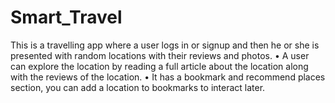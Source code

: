 # Smart_Travel
This is a travelling app where a user logs in or signup and then he or she is presented with random locations with their reviews and photos.
• A user can explore the location by reading a full article about the location along with the reviews of the location.
• It has a bookmark and recommend places section, you can add a location to bookmarks to interact later.
